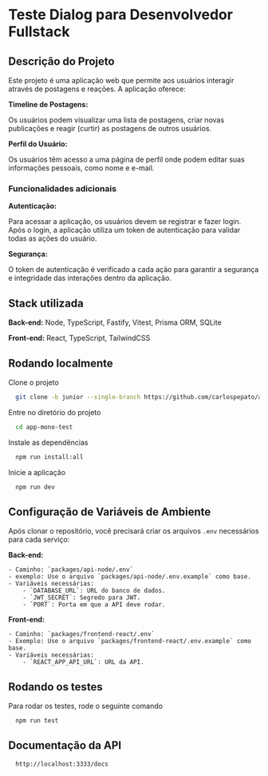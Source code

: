 
# Teste Dialog para Desenvolvedor Fullstack

## Descrição do Projeto

Este projeto é uma aplicação web que permite aos usuários interagir através de postagens e reações. A aplicação oferece:

**Timeline de Postagens:**

Os usuários podem visualizar uma lista de postagens, criar novas publicações e reagir (curtir) as postagens de outros usuários.

**Perfil do Usuário:**

Os usuários têm acesso a uma página de perfil onde podem editar suas informações pessoais, como nome e e-mail.

### Funcionalidades adicionais

**Autenticação:**

Para acessar a aplicação, os usuários devem se registrar e fazer login. Após o login, a aplicação utiliza um token de autenticação para validar todas as ações do usuário.

**Segurança:**

O token de autenticação é verificado a cada ação para garantir a segurança e integridade das interações dentro da aplicação.



## Stack utilizada

**Back-end:** Node, TypeScript, Fastify, Vitest, Prisma ORM, SQLite

**Front-end:** React, TypeScript, TailwindCSS




## Rodando localmente

Clone o projeto

```bash
  git clone -b junior --single-branch https://github.com/carlospepato/app-mono-test.git
```

Entre no diretório do projeto

```bash
  cd app-mono-test
```

Instale as dependências

```bash
  npm run install:all
```

Inicie a aplicação

```bash
  npm run dev
```


## Configuração de Variáveis de Ambiente

Após clonar o repositório, você precisará criar os arquivos `.env` necessários para cada serviço:

**Back-end:**

    - Caminho: `packages/api-node/.env`
    - exemplo: Use o arquivo `packages/api-node/.env.example` como base.
    - Variáveis necessárias:
        - `DATABASE_URL`: URL do banco de dados.
        - `JWT_SECRET`: Segredo para JWT.
        - `PORT`: Porta em que a API deve rodar.

**Front-end:**

    - Caminho: `packages/frontend-react/.env`
    - Exemplo: Use o arquivo `packages/frontend-react/.env.example` como base.
    - Variáveis necessárias:
        - `REACT_APP_API_URL`: URL da API.
## Rodando os testes

Para rodar os testes, rode o seguinte comando

```bash
  npm run test
```


## Documentação da API


```http
  http://localhost:3333/docs
```
